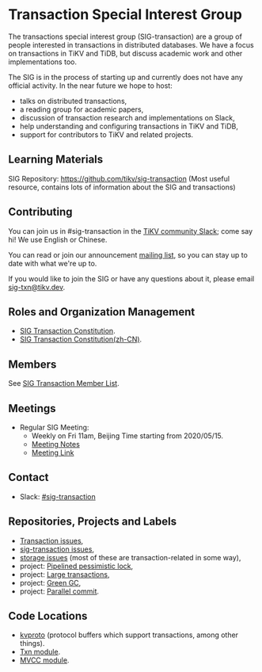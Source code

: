 # Transaction Special Interest Group

The transactions special interest group (SIG-transaction) are a group of people interested in transactions in distributed databases. We have a focus on transactions in TiKV and TiDB, but discuss academic work and other implementations too.

The SIG is in the process of starting up and currently does not have any official activity. In the near future we hope to host:

* talks on distributed transactions,
* a reading group for academic papers,
* discussion of transaction research and implementations on Slack,
* help understanding and configuring transactions in TiKV and TiDB,
* support for contributors to TiKV and related projects.

## Learning Materials

SIG Repository: https://github.com/tikv/sig-transaction (Most useful resource, contains lots of information about the SIG and transactions)

## Contributing

You can join us in #sig-transaction in the [TiKV community Slack](https://slack.tidb.io/invite?team=tikv-wg&channel=sig-transaction&ref=community-sig); come say hi! We use English or Chinese.

You can read or join our announcement [mailing list](https://groups.google.com/d/forum/tikv-sig-transaction), so you can stay up to date with what we're up to.

If you would like to join the SIG or have any questions about it, please email sig-txn@tikv.dev.

## Roles and Organization Management

- [SIG Transaction Constitution](./constitution.md).
- [SIG Transaction Constitution(zh-CN)](./constitution-zh_CN.md).

## Members

See [SIG Transaction Member List](https://github.com/tikv/sig-transaction/blob/master/people.md).

## Meetings

- Regular SIG Meeting:
  - Weekly on Fri 11am, Beijing Time starting from 2020/05/15.
  - [Meeting Notes](https://drive.google.com/drive/folders/15jTHu8Z-ha6RzF3AqcPH59FXthmlNv-Q?usp=sharing)
  - [Meeting Link](https://pingcap.zoom.us/j/5527699243)

## Contact

- Slack: [#sig-transaction](https://slack.tidb.io/invite?team=tikv-wg&channel=sig-transaction&ref=github-sig)

## Repositories, Projects and Labels

- [Transaction issues](https://github.com/tikv/tikv/issues?q=is%3Aopen+is%3Aissue+label%3Acomponent%2Ftransaction),
- [sig-transaction issues](https://github.com/tikv/tikv/issues?q=is%3Aopen+is%3Aissue+label%3Asig%2Ftransaction),
- [storage issues](https://github.com/tikv/tikv/issues?q=is%3Aopen+is%3Aissue+label%3Acomponent%2Fstorage) (most of these are transaction-related in some way),
- project: [Pipelined pessimistic lock](https://github.com/tikv/tikv/projects/37),
- project: [Large transactions](https://github.com/tikv/tikv/projects/36),
- project: [Green GC](https://github.com/tikv/tikv/projects/35),
- project: [Parallel commit](https://github.com/tikv/tikv/projects/34).

## Code Locations

- [kvproto](https://github.com/pingcap/kvproto) (protocol buffers which support transactions, among other things).
- [Txn module](https://github.com/tikv/tikv/tree/master/src/storage/txn).
- [MVCC module](https://github.com/tikv/tikv/tree/master/src/storage/mvcc).
